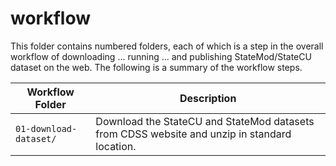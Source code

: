 # workflow #

This folder contains numbered folders, each of which is a step in the overall workflow
of downloading ... running ... and publishing StateMod/StateCU dataset on the web.
The following is a summary of the workflow steps.

| **Workflow Folder** | **Description** |
| -- | -- |
| `01-download-dataset/` | Download the StateCU and StateMod datasets from CDSS website and unzip in standard location. |
